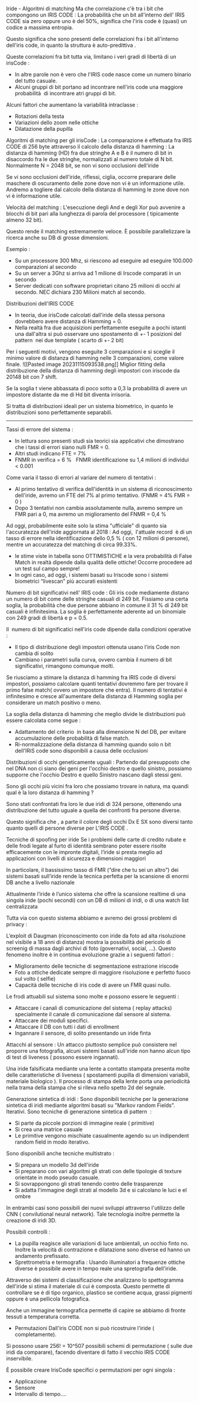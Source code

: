 Iride - Algoritmi di matching
Ma che correlazione c'è tra i bit che compongono un IRIS CODE :
La probabilità che un bit all'interno dell' IRIS CODE sia zero oppure uno è del 50%, significa che l'iris code è (quasi) un codice a massima entropia. 

Questo significa che sono presenti delle correlazioni fra i bit all'interno dell'iris code, in quanto la struttura è auto-predittiva .

Queste correlazioni fra bit tutta via, limitano i veri gradi di libertà di un irisCode :
- In altre parole non è vero che l'IRIS code nasce come un numero binario del tutto casuale.
- Alcuni gruppi di bit portano ad incontrare nell'iris code una maggiore probabilità  di incontrare atri gruppi di bit.

Alcuni fattori che aumentano la variabilità intraclasse :
- Rotazioni della testa
- Variazioni dello zoom nelle ottiche
- Dilatazione della pupilla

Algoritmi di matching per gli irisCode :
La comparazione è effettuata fra IRIS CODE di 256 byte attraverso il calcolo della distanza di hamming :
La distanza di hamming (HD) fra due stringhe A e B è il numero di bit in disaccordo fra le due stringhe, normalizzati al numero totale di N bit.
Normalmente N = 2048 bit, se non vi sono occlusioni dell'iride

Se vi sono occlusioni dell'iride, riflessi, ciglia, occorre preparare delle maschere di oscuramento delle zone dove non vi è un informazione utile. Andremo a togliere dal calcolo della distanza di hamming le zone dove non vi è informazione utile.

Velocità del matching :
L'esecuzione degli And e degli Xor può avvenire a blocchi di bit pari alla lunghezza di parola del processore ( tipicamente almeno 32 bit).

Questo rende il matching estremamente veloce. È possibile parallelizzare la ricerca anche su DB di grosse dimensioni.

Esempio :
- Su un processore 300 Mhz, si riescono ad eseguire ad eseguire 100.000 comparazioni al secondo
- Su un server a 3Ghz si arriva ad 1 milione di Irscode comparati in un secondo
- Server dedicati con software proprietari citano 25 milioni di occhi al secondo. NEC dichiara 230 Milioni match al secondo.

Distribuzioni dell'IRIS CODE
- In teoria, due irisCode calcolati dall'iride della stessa persona dovrebbero avere distanza di Hamming = 0.
- Nella realtà fra due acquisizioni perfettamente eseguite a pochi istanti una dall'altra si può osservare uno spostamento di +- 1 posizioni del pattern  nei due template ( scarto di +- 2 bit)

Per i seguenti motivi, vengono eseguite 3 comparazioni e si sceglie il minimo valore di distanza di hamming nelle 3 comparazioni, come valore finale.
![[Pasted image 20231115093538.png]]
Miglior fitting della distribuzione della distanza di hamming degli impostori con iriscode da 20148 bit con 7 shift.

Se la soglia t viene abbassata di poco sotto a 0,3 la probabilità di avere un impostore distante da me di Hd bit diventa irrisoria.

Si tratta di distribuzioni ideali per un sistema biometrico, in quanto le distribuzioni sono perfettamente separabili.

---

Tassi di errore del sistema :
- In lettura sono presenti studi sia teorici sia applicativi che dimostrano che i tassi di errori siano nulli FMR = 0.
- Altri studi indicano FTE = 7%
- FNMR in verifica = 6 %   FNMR identificazione su 1,4 milioni di individui < 0.001

Come varia il tasso di errori al variare del numero di tentativi :
- Al primo tentativo di verifica dell'identità in un sistema di riconoscimento dell'iride, avremo un FTE del 7% al primo tentativo. (FNMR = 4% FMR = 0 )
- Dopo 3 tentativi non cambia assolutamente nulla, avremo sempre un FMR pari a 0, ma avremo un miglioramento del FNMR = 0,4 %

Ad oggi, probabilmente esite solo la stima "ufficiale" di quanto sia l'accuratezza dell'iride aggiornata al 2018 :
Ad oggi,  l'attuale record  è di un tasso di errore nella identificazione dello 0,5 % ( con 12 milioni di persone), mentre un accuratezza del matching di circa 99.33%.
- le stime viste in tabella sono OTTIMISTICHE e la vera probabilità di False Match in realtà dipende dalla qualità delle ottiche! Occorre procedere ad un test sul campo sempre!
- In ogni caso, ad oggi, i sistemi basati su Iriscode sono i sistemi biometrici “livescan” più accurati esistenti

Numero di bit significativi nell' IRIS code :
Gli iris code mediamente distano un numero di bit come delle stringhe casuali di 249 bit.
Fissiamo una certa soglia, la probabilità che due persone abbiano in comune il 31 % di 249 bit casuali è infinitesima. La soglia è perfettamente aderente ad un binomiale con 249 gradi di libertà e p = 0.5. 

Il  numero di bit significatici nell'iris code dipende dalla condizioni operative :
- Il tipo di distribuzione degli impostori ottenuta usano l'iris Code non cambia di solito
- Cambiano i parametri sulla curva, ovvero cambia il numero di bit significativi, rimangono comunque molti.

Se riusciamo a stimare la distanza di hamming fra IRIS code di diversi impostori, possiamo calcolare quanti tentativi dovremmo fare per trovare il primo false match( ovvero un impostore che entra). Il numero di tentativi è infinitesimo e cresce all'aumentare della distanza di Hamming soglia per considerare un match positivo o meno.

La soglia della distanza di hamming che meglio divide le distribuzioni può essere calcolata come segue :
- Adattamento del criterio  in base alla dimensione N del DB, per evitare accumulazione delle probabilità di false match.
- Ri-normalizzazione della distanza di hamming quando solo n bit  dell'IRiS code sono disponibili a causa delle occlusioni


Distribuzioni di occhi geneticamente uguali :
Partendo dal presupposto che nel DNA non ci siano dei geni per l'occhio destro e quello sinistro, possiamo supporre che l'occhio Destro e quello Sinistro nascano dagli stessi geni.

Sono gli occhi più vicini fra loro che possiamo trovare in natura, ma quandi qual è la loro distanza di hamming ?

Sono stati confrontati fra loro le due iridi di 324 persone, ottenendo una distribuzione del tutto uguale a quella dei confronti fra persone diverse.

Questo significa che , a parte il colore degli occhi Dx E SX sono diversi tanto quanto quelli di persone diverse per L'IRIS CODE .


Tecniche di spoofing per iride
Se i problemi delle carte di credito rubate e delle frodi legate al furto di identità sembrano poter essere risolte efficacemente con le impronte digitali, l’iride si presta meglio ad applicazioni con livelli di sicurezza e dimensioni maggiori

In particolare, il bassissimo tasso di FMR (“dire che tu sei un altro”) dei sistemi basati sull’iride rende la tecnica perfetta per la scansione di enormi DB anche a livello nazionale

Attualmente l’iride è l’unico sistema che offre la scansione realtime di una singola iride (pochi secondi) con un DB di milioni di iridi, o di una watch list centralizzata

Tutta via con questo sistema abbiamo e avremo dei grossi problemi di privacy :

L’exploit di Daugman (riconoscimento con iride da foto ad alta risoluzione nel visibile a 18 anni di distanza) mostra la possibilità del pericolo di screenig di massa dagli archivi di foto (governativi, social, …). Questo fenomeno inoltre è in continua evoluzione grazie a i seguenti fattori :
- Miglioramento delle tecniche di segmentazione estrazione iriscode
- Foto a ottiche dedicate sempre di maggiore risoluzione e perfetto fuoco sul volto ( selfie)
- Capacità delle tecniche di iris code di avere un FMR quasi nullo.

Le frodi attuabili sul sistema sono molte e possono essere le seguenti :
- Attaccare i canali di comunicazione del sistema ( replay attacks) specialmente il canale di comunicazione dal sensore al sistema.
- Attaccare dei moduli specifici.
- Attaccare il DB con tutti i dati di enrollment
- Ingannare il sensore, di solito presentando un iride finta

Attacchi al sensore :
Un attacco piuttosto semplice può consistere nel proporre una fotografia, alcuni sistemi basati sull'iride non hanno alcun tipo di test di liveness ( possono essere ingannati).

Una iride falsificata mediante una lente a contatto stampata presenta molte delle caratteristiche di liveness ( spostamenti pupilla di dimensioni variabili, materiale biologico ). Il processo di stampa della lente porta una periodicità nella trama della stampa che si rileva nello spetto 2d del segnale.

Generazione sintetica di iridi :
Sono disponibili tecniche per la generazione sintetica di iridi mediante algoritmi basati su "Markov random Fields". Iterativi.
Sono tecniche di generazione sintetica di pattern  :
- Si parte da piccole porzioni di immagine reale ( primitive)
- Si crea una matrice casuale
- Le primitive vengono mischiate casualmente agendo su un indipendent random field in modo iterativo.

Sono disponibili anche tecniche multistrato :
- Si prepara un modello 3d dell'iride
- Si preparano con vari algoritmi gli strati con delle tipologie di texture orientate in modo pseudo casuale.
- Si sovrappongono gli strati tenendo contro delle trasparenze
- Si adatta l'immagine degli strati al modello 3d e si calcolano le luci e el ombre

In entrambi casi sono possibili dei nuovi sviluppi attraverso l'utilizzo delle CNN ( convilutional neural network). Tale tecnologia inoltre permette la creazione di iridi 3D.

Possibili controlli :
- La pupilla reagisce alle variazioni di luce ambientali, un occhio finto no. Inoltre la velocità di contrazione e dilatazione sono diverse ed hanno un andamento prefissato.
- Sprettrometria e termografia :
Usando illuminatori a frequenze ottiche diverse è possibile avere in tempo reale una spretografia dell'iride.

Attraverso dei sistemi di classificazione che analizzano lo spettogramma dell'iride si stima il materiale di cui è composta. Questo permette di controllare se è di tipo organico, plastico se contiene acqua, grassi pigmenti oppure è una pellicola fotografica.

Anche un immagine termografica permette di capire se abbiamo di fronte tessuti a temperatura corretta. 
- Permutazioni
Dall'iris CODE non si può ricostruire l'iride ( completamente).

Si possono usare 256! = 10^507 possibili schemi di permutazione ( sulle due iridi da comparare), facendo diventare di fatto il vecchio IRIS CODE inservibile.

È possibile creare IrisCode specifici o permutazioni per ogni singola :
- Applicazione
- Sensore
- Intervallo di tempo….
